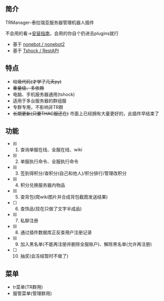## 简介

TRManager-泰拉瑞亚服务器管理机器人插件

不会用的看->[安装指南](https://xingye.me/?p=436)，会用的你自个扔进去plugins就行
- 基于 [nonebot / nonebot2](https://github.com/nonebot/nonebot2)
- 基于 [Tshock / RestAPI](https://github.com/Pryaxis/TShock)

## 特点

- ~~垃圾代码(才学了几天py)~~
- ~~重量级、多依赖~~
- 电脑、手机服务器通用(tshock)
- 适用于多台服务器的群组服
- 专群专用，不影响非TR群
- ~~长期更新(只要THAC服还在)~~ 市面上已经拥有大量更好的，此插件早结束了

## 功能

* [x] 1. 查询单服在线、全服在线、wiki
* [x] 2. 单服执行命令、全服执行命令
* [x] 3. 签到得积分/查积分(自己和他人)/积分排行/管理改积分
* [x] 4. 积分兑换服务器内物品
* [x] 5. 查背包(爬wiki图片并合成背包截图发送结果)
* [ ] 6. 查饰品(现在只做了文字半成品)
* [x] 7. 私聊注册
* [x] 8. 通过插件数据库正反查用户注册记录
* [x] 9. 加入黑名单(不能再注册并删除全服账户)、解除黑名单(允许再注册)
* [ ] 10. 抽奖(会冻结暂时不做了)

## 菜单

- tr菜单(TR群用)
- 服管菜单(管理群用)
